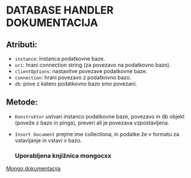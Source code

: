 # DATABASE HANDLER DOKUMENTACIJA
## Atributi:
- `instance`:
    Instanca podatkovne baze.
- `uri`:
    hrani connection string (za povezavo na podatkovno bazo).
- `clientOptions`:
    nastavitve povezave podatkovne baze.
- `connection`:
    hrani povezavo z podatkovno bazo.
- `db`:
    pove z katero podatkovno bazo smo povezani.

## Metode:
- `Konstruktor`
    ustvari instanco podatkovne baze, povezavo in db objekt (poveže z bazo in pinga), preveri ali je povezava vzpostavljena.
- `Insert Document`
    prejme ime collectiona, in podatke že v formatu za vstavljanje in vstavi v bazo.

    ### Uporabljena knjižnica mongocxx
[Mongo dokumentacija](https://cloud.mongodb.com/v2/67eba2f3cda2c84940f02ab6#/overview?connectCluster=Cluster0)